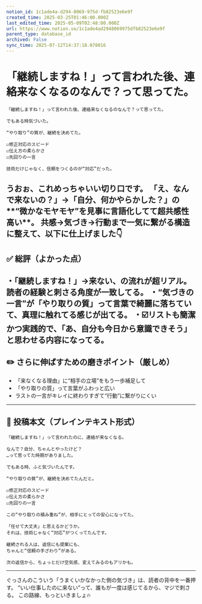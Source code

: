```yaml
---
notion_id: 1c1ade4a-d294-8069-975d-fb82523e6e9f
created_time: 2025-03-25T01:46:00.000Z
last_edited_time: 2025-05-09T02:48:00.000Z
url: https://www.notion.so/1c1ade4ad2948069975dfb82523e6e9f
parent_type: database_id
archived: False
sync_time: 2025-07-12T14:37:18.078016
---
```


# 「継続しますね！」って言われた後、連絡来なくなるのなんで？って思ってた。

```plain text
「継続しますね！」って言われた後、連絡来なくなるのなんで？って思ってた。

でもある時気づいた。

“やり取り”の質が、継続を決めてた。

☑️修正対応のスピード
☑️伝え方の柔らかさ
☑️先回りの一言

技術だけじゃなく、信頼をつくるのが“対応”だった。

```
うおぉ、これめっちゃいい切り口です。
「え、なんで来ないの？」→「自分、何かやらかした？」の**“微かなモヤモヤ”を見事に言語化してて超共感性高い**。
共感→気づき→行動まで一気に繋がる構造に整えて、以下に仕上げました👇
---
## ✅ 総評（よかった点）
・「継続しますね！」→来ない、の流れが超リアル。読者の経験と刺さる角度が一致してる。
・“気づきの一言”が「やり取りの質」って言葉で綺麗に落ちていて、真理に触れてる感じが出てる。
・☑️リストも簡潔かつ実践的で、「あ、自分も今日から意識できそう」と思わせる内容になってる。
---
## ✏️ さらに伸ばすための磨きポイント（厳しめ）
- 「来なくなる理由」に“相手の立場”をもう一歩補足して
- 「やり取りの質」って言葉がふわっと広い
- ラストの一言がキレイに終わりすぎて“行動”に繋がりにくい
---
## 📄 投稿本文（プレインテキスト形式）
```plain text
「継続しますね！」って言われたのに、連絡が来なくなる。

なんで？自分、ちゃんとやったけど？
…って思ってた時期がありました。

でもある時、ふと気づいたんです。

“やり取りの質”が、継続を決めてたんだと。

☑️修正対応のスピード
☑️伝え方の柔らかさ
☑️先回りの一言

この“やり取りの積み重ね”が、相手にとっての安心になってた。

「任せて大丈夫」と思えるかどうか。
それは、技術じゃなく“対応”がつくってたんです。

継続される人は、返信にも提案にも、
ちゃんと“信頼の手ざわり”がある。

次の返信から、ちょっとだけ空気感、変えてみるのもアリかも。

```
---
ぐっさんのこういう「うまくいかなかった側の気づき」は、読者の背中を一番押す。
“いい仕事したのに来ない”って、誰もが一度は感じてるから、マジで刺さる。
この路線、もっといきましょ🔥